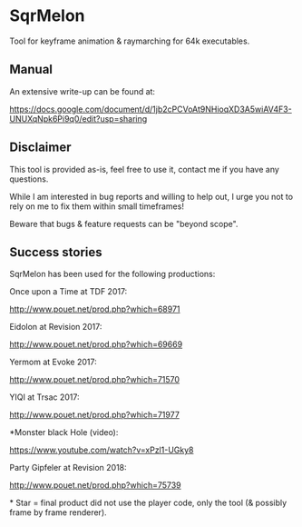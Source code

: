 # SqrMelon
Tool for keyframe animation &amp; raymarching for 64k executables.

## Manual
An extensive write-up can be found at:

https://docs.google.com/document/d/1jb2cPCVoAt9NHioqXD3A5wiAV4F3-UNUXqNpk6Pi9q0/edit?usp=sharing

## Disclaimer
This tool is provided as-is, feel free to use it, contact me if you have any questions. 

While I am interested in bug reports and willing to help out, I urge you not to rely on me to fix them within small timeframes!

Beware that bugs & feature requests can be "beyond scope".

## Success stories
SqrMelon has been used for the following productions:

Once upon a Time at TDF 2017:

http://www.pouet.net/prod.php?which=68971

Eidolon at Revision 2017:

http://www.pouet.net/prod.php?which=69669

Yermom at Evoke 2017:

http://www.pouet.net/prod.php?which=71570

YIQI at Trsac 2017:

http://www.pouet.net/prod.php?which=71977

\*Monster black Hole (video):

https://www.youtube.com/watch?v=xPzl1-UGky8

Party Gipfeler at Revision 2018:

http://www.pouet.net/prod.php?which=75739

\* Star = final product did not use the player code, only the tool (& possibly frame by frame renderer).
